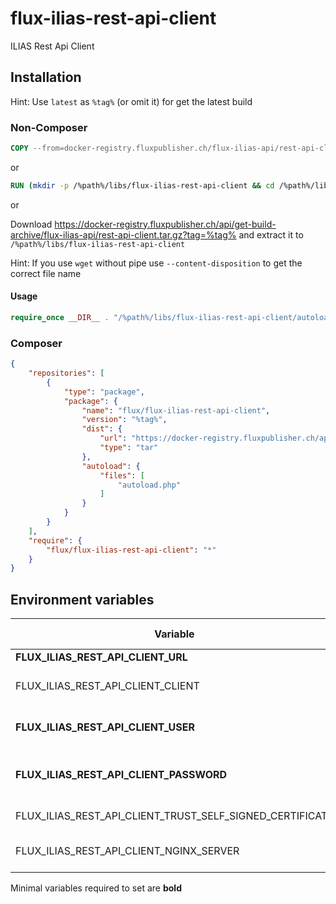 # flux-ilias-rest-api-client

ILIAS Rest Api Client

## Installation

Hint: Use `latest` as `%tag%` (or omit it) for get the latest build

### Non-Composer

```dockerfile
COPY --from=docker-registry.fluxpublisher.ch/flux-ilias-api/rest-api-client:%tag% /flux-ilias-rest-api-client /%path%/libs/flux-ilias-rest-api-client
```

or

```dockerfile
RUN (mkdir -p /%path%/libs/flux-ilias-rest-api-client && cd /%path%/libs/flux-ilias-rest-api-client && wget -O - https://docker-registry.fluxpublisher.ch/api/get-build-archive/flux-ilias-api/rest-api-client.tar.gz?tag=%tag% | tar -xz --strip-components=1)
```

or

Download https://docker-registry.fluxpublisher.ch/api/get-build-archive/flux-ilias-api/rest-api-client.tar.gz?tag=%tag% and extract it to `/%path%/libs/flux-ilias-rest-api-client`

Hint: If you use `wget` without pipe use `--content-disposition` to get the correct file name

#### Usage

```php
require_once __DIR__ . "/%path%/libs/flux-ilias-rest-api-client/autoload.php";
```

### Composer

```json
{
    "repositories": [
        {
            "type": "package",
            "package": {
                "name": "flux/flux-ilias-rest-api-client",
                "version": "%tag%",
                "dist": {
                    "url": "https://docker-registry.fluxpublisher.ch/api/get-build-archive/flux-ilias-api/rest-api-client.tar.gz?tag=%tag%",
                    "type": "tar"
                },
                "autoload": {
                    "files": [
                        "autoload.php"
                    ]
                }
            }
        }
    ],
    "require": {
        "flux/flux-ilias-rest-api-client": "*"
    }
}
```

## Environment variables

| Variable | Description | Default value |
|----------| ----------- | ------------- |
| **FLUX_ILIAS_REST_API_CLIENT_URL** | ILIAS url | - |
| FLUX_ILIAS_REST_API_CLIENT_CLIENT | ILIAS client<br>Use *FLUX_ILIAS_REST_API_CLIENT_CLIENT_FILE* for docker secrets | default |
| **FLUX_ILIAS_REST_API_CLIENT_USER** | ILIAS user<br>Use *FLUX_ILIAS_REST_API_CLIENT_USER_FILE* for docker secrets | - |
| **FLUX_ILIAS_REST_API_CLIENT_PASSWORD** | ILIAS password<br>Use *FLUX_ILIAS_REST_API_CLIENT_PASSWORD_FILE* for docker secrets | - |
| FLUX_ILIAS_REST_API_CLIENT_TRUST_SELF_SIGNED_CERTIFICATE | If you use a self signed certificate, you need to trust it manually | false |
| FLUX_ILIAS_REST_API_CLIENT_NGINX_SERVER | If flux-ilias-rest-api is on a Nginx server, you need to enable a workaround for supports all HTTP methods, disable it for supports Apache | true |

Minimal variables required to set are **bold**
